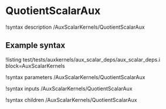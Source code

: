 # QuotientScalarAux

!syntax description /AuxScalarKernels/QuotientScalarAux

## Example syntax

!listing test/tests/auxkernels/aux_scalar_deps/aux_scalar_deps.i block=AuxScalarKernels

!syntax parameters /AuxScalarKernels/QuotientScalarAux

!syntax inputs /AuxScalarKernels/QuotientScalarAux

!syntax children /AuxScalarKernels/QuotientScalarAux
